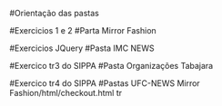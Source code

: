 #Orientação das pastas

#Exercicios 1 e 2
#Parta 
Mirror Fashion

#Exercicios JQuery 
#Pasta
IMC
NEWS

#Exercico tr3 do SIPPA
#Pasta
Organizações Tabajara

#Exercico tr4 do SIPPA
#Pastas 
UFC-NEWS
Mirror Fashion/html/checkout.html
tr